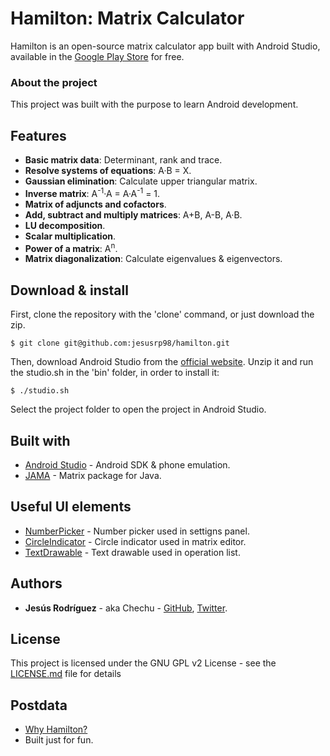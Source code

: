 # Hamilton: Matrix Calculator
Hamilton is an open-source matrix calculator app built with Android Studio, available in the [Google Play Store](https://play.google.com/store/apps/details?id=com.chechu.hamilton) for free.

### About the project
This project was built with the purpose to learn Android development.

## Features
* **Basic matrix data**: Determinant, rank and trace.
* **Resolve systems of equations**: A·B = X.
* **Gaussian elimination**: Calculate upper triangular matrix.
* **Inverse matrix**: A<sup>-1</sup>·A = A·A<sup>-1</sup> = 1.
* **Matrix of adjuncts and cofactors**.
* **Add, subtract and multiply matrices**: A+B, A-B, A·B.
* **LU decomposition**.
* **Scalar multiplication**.
* **Power of a matrix**: A<sup>n</sup>.
* **Matrix diagonalization**: Calculate eigenvalues & eigenvectors.

## Download & install
First, clone the repository with the 'clone' command, or just download the zip.

```
$ git clone git@github.com:jesusrp98/hamilton.git
```
Then, download Android Studio from the [official website](https://developer.android.com/studio/index.html). Unzip it and run the studio.sh in the 'bin' folder, in order to install it:
```
$ ./studio.sh
```
Select the project folder to open the project in Android Studio.

## Built with
* [Android Studio](https://developer.android.com/studio/index.html/) - Android SDK & phone emulation.
* [JAMA](https://math.nist.gov/javanumerics/jama/) - Matrix package for Java.

## Useful UI elements
* [NumberPicker](https://github.com/ShawnLin013/NumberPicker/) - Number picker used in settigns panel.
* [CircleIndicator](https://github.com/ongakuer/CircleIndicator/) - Circle indicator used in matrix editor.
* [TextDrawable](https://github.com/amulyakhare/TextDrawable/) - Text drawable used in operation list.

## Authors
* **Jesús Rodríguez** - aka Chechu - [GitHub](https://github.com/jesusrp98), [Twitter](https://twitter.com/jesusrp98).

## License
This project is licensed under the GNU GPL v2 License - see the [LICENSE.md](LICENSE.md) file for details

## Postdata
* [Why Hamilton?](https://en.wikipedia.org/wiki/William_Rowan_Hamilton)
* Built just for fun.
